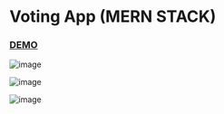 # Voting App (MERN STACK)

### [DEMO](https://shivang-votingapp.herokuapp.com/)

![image](https://user-images.githubusercontent.com/86548591/161401866-c9255cc6-57f0-49f0-94ca-9411b3dad351.png)

![image](https://user-images.githubusercontent.com/86548591/161401870-60820def-2ebc-44b0-b94c-2b862eb8a456.png)

![image](https://user-images.githubusercontent.com/86548591/161401873-0b8f64b6-0d2c-4445-bd0e-f5026efcc7d1.png)
